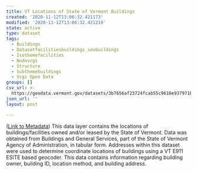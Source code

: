 ```yaml
---
title: VT Locations of State of Vermont Buildings
created: '2020-11-12T13:06:32.421173'
modified: '2020-11-12T13:06:32.421210'
state: active
type: dataset
tags:
  - Buildings
  - Datasetfacilitiesbuildings_sovbuildings
  - Isothemefacilities
  - Nodevcgi
  - Structure
  - Subthemebuildings
  - Vcgi Open Data
groups: []
csv_url: >-
  https://geodata.vermont.gov/datasets/3b7656af23724fcab55c9610e937971b_7.csv?outSR=%7B%22latestWkid%22%3A32145%2C%22wkid%22%3A32145%7D
json_url: ''
layout: post

---
```

(<a href='http://maps.vcgi.vermont.gov/gisdata/metadata/FacilitiesBuildings_SOVBUILDINGS.htm' target='_blank'>Link to Metadata</a>) This data layer contains the locations of buildings/facilities owned and/or leased by the State of Vermont. Data was obtained from Buildings and General Services, part of the State of Vermont Agency of Administration, in tabular form. Addresses within this dataset were used to determine coordinate locations of buildings using a VT E911 ESITE based geocoder. This data contains information regarding building owner, building ID, location method, and building address.

